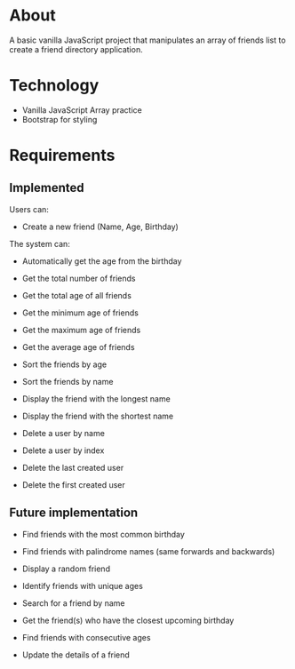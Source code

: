 # About
A basic vanilla JavaScript project that manipulates an array of friends list to create a friend directory application.

# Technology
- Vanilla JavaScript Array practice
- Bootstrap for styling

# Requirements
## Implemented
Users can:
* Create a new friend (Name, Age, Birthday)

The system can:
* Automatically get the age from the birthday
* Get the total number of friends
* Get the total age of all friends
* Get the minimum age of friends
* Get the maximum age of friends
* Get the average age of friends
* Sort the friends by age
* Sort the friends by name
* Display the friend with the longest name
* Display the friend with the shortest name

* Delete a user by name
* Delete a user by index
* Delete the last created user
* Delete the first created user

## Future implementation
* Find friends with the most common birthday
* Find friends with palindrome names (same forwards and backwards)
* Display a random friend
* Identify friends with unique ages
* Search for a friend by name
* Get the friend(s) who have the closest upcoming birthday
* Find friends with consecutive ages

* Update the details of a friend

